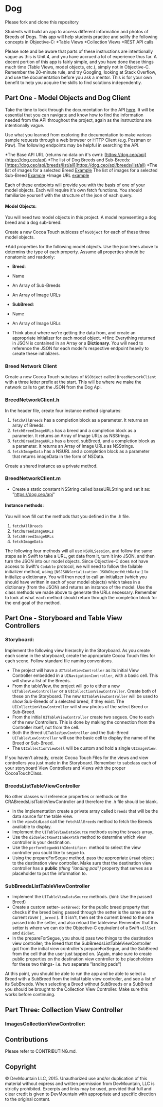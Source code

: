 #  Dog

Please fork and clone this repository

Students will build an app to access different information and photos of Breeds of Dogs. This app will help students practice and solify the following concepts in Objective-C:
*Table Views
*Collection Views
*REST API calls

Please note and be aware that parts of these instructions are intentionally vague as this is Unit 4, and you have accrued a lot of experience thus far. A decent portion of this app is fairly simple, and you have done these things much time (Table Views, model objects, etc.), simply not in Objective-C. Remember the 20-minute rule, and try Googling, looking at Stack Overflow, and use the documentation before you ask a mentor. This is for your own benefit to help you acquire the skills to find solutions independently.

## Part One - Model Objects and Dog Client

Take the time to look through the documentation for the API [here](https://dog.ceo/api). It will be essential that you can navigate and know how to find the information needed from the API throughout the project, again as the instructions are intentionally vague.

Use what you learned from exploring the documentation to make various sample requests through a web browser or HTTP Client (e.g. Postman or Paw). The following endpoints may be helpful in searching the API.

*The Base API URL (returns no data on it's own): [https://dog.ceo/api](https://dog.ceo/api)
*The list of Dog Breeds and Sub-Breeds: [https://dog.ceo/api/breeds/list/all](https://dog.ceo/api/breeds/list/all)
*The list of images for a selected Breed [Example](https://dog.ceo/api/breed/hound/images)
The list of images for a selected Sub-Breed [Example](https://dog.ceo/api/breed/hound/basset/images)
*Image URL [example](https://images.dog.ceo/breeds/hound-afghan/n02088094_1430.jpg)

Each of these endpoints will provide you with the basis of one of your model objects. Each will require it's own fetch functions. You should familiarize yourself with the structure of the json of each query.

#### Model Objects:
You will need two model objects in this project. A model representing a dog breed and a dog sub-breed.

Create a new Cocoa Touch sublcess of `NSObject` for each of these three model objects.

*Add properties for the following model objects. Use the json trees above to determins the type of each property. Assume all properties should be nonatomic and readonly:

* **Breed**:
* Name
* An Array of Sub-Breeds
* An Array of Image URLs

* **SubBreed**:
* Name
* An Array of Image URLs

* Think about where we're getting the data from, and create an appropriate initializer for each model object.   *Hint: Everything returned in JSON is contained in an Array or a __Dictionary__. You will need to reference the JSON for each model's respective endpoint heavily to create these initializers.

### Breed Network Client

Create a new Cocoa Touch subclass of  `NSObject` called `BreedNetworkClient` with a three letter prefix at the start. This will be where we make the network calls to get the JSON from the Dog Api.

### BreedNetworkClient.h
In the header file, create four instance method signatures:

1.  `fetchAllBreeds` has a completion block as a parameter. It returns an array of Breeds.
2. `fetchBreedImageURLs` has a breed and a completion block as a parameter. It returns an Array of Image URLs as NSStrings.
3. `fetchBreedImageURLs` has a breed, subBreed, and a completion block as a parameter. It returns an Array of Image URLs as NSStrings.
4. `fetchImageData` has a NSURL and a completion block as a parameter that returns imageData in the form of NSData.

Create a shared instance as a private method.

### BreedNetworkClient.m
* Create a static constant NSString called baseURLString and set it as: "https://dog.ceo/api"

#### Instance methods:

You will now fill out the methods that you defined in the .h file. 
1.  `fetchAllBreeds` 
2. `fetchBreedImageURLs` 
3. `fetchBreedImageURLs` 
4. `fetchImageData` 

The following four methods will all use `NSURLSession`, and follow the same steps as in Swift to take a URL, get data from it, turn it into JSON, and then turn the JSON into our model objects. Since Objective-C does not have access to Swift's `Codable` protocol, we will need to follow the failable initializer method, using `[NSJSONSerialization JSONObjectWithData:]` to initialize a dictionary.  You will then need to call an initializer (which you should have written in each of your model objects) which takes in a dictionary (from the JSON) and returns an instance of the model.  Use the class methods we made above to generate the URLs necessary. Remember to look at what each method should return through the completion block for the end goal of the method.


## Part One - Storyboard and Table View Controllers

### Storyboard:
Implement the following view hierarchy in the Storyboard. As you create each scene in the storyboard, create the appropriate Cocoa Touch files for each scene. Follow standard file naming conventions.
* The project will have a `UITableViewController` as its initial View Controller embedded in a `UINavigationController`, with a basic cell. This will show a list of the Breeds.
* From the tableView, the project will go to either a new `UITableViewController` or a `UICollectionViewController`. Create both of these on the Storyboard. The new `UITableViewController` will be used to show Sub-Breeds of a selected breed, if they exist. The `UICollectionViewController` will show photos of the select Breed or Sub-Breed.
* From the initial `UITableViewController` create two segues. One to each of the new Controllers. This is done by making the connection from the Controller itself, not from the cell.
* Both the Breed `UITableViewController` and the Sub-Breed `UITableViewController` will use the basic cell to display the name of the Breed or Sub-Breed.
* The `UICollectionViewCell` will be custom and hold a single `UIImageView`.

If you haven't already, create Cocoa Touch Files for the views and view controllers you just made in the Storyboard.  Remember to subclass each of your storyboard View Controllers and Views with the proper CocoaTouchClass.

### BreedsListTableViewController
No other classes will reference properties or methods on the CRABreedsListTableViewController and therefore the .h file should be blank.

* In the implementation create a private array called `breeds` that will be the data source for the table view.
* In the `viewDidLoad` call the `fetchAllBreeds` method to fetch the Breeds available to display.
* Implement the `UITableViewDataSource` methods using the `breeds` array..
* Use the `didSelectRowAtIndexPath` method to determine which view controller is your destination.
* Use the `performSegueWithIdentifier:` method to select the view controller you sould like to segue to.
* Using the prepareForSegue method, pass the appropriate `Breed` object to the destination view controller. Make sure that the destination view controller has a **public** _(thing "landing pad")_ property that serves as a placeholder to put the information to.

### SubBreedsListTableViewController
* Implement the `UITableViewDataSource` methods. (hint: Use the passed Breed)
* Create a custom setter- `setBreed:` for the public breed property that checks if the breed being passed through the setter is the same as the current rover ( `_breed` ). If it isn't, then set the current breed to the one passed into the setter, and also reload the tableview. Remember that this setter is where we can do the Objective-C equivalent of a Swift `willSet` and `didSet`.
* In the prepareForSegue, you should pass two things to the destination view controller; the Breed that the SubBreedsListTableViewController got from the initial view controller's prepareForSegue, and the SubBreed from the cell that the user just tapped on. (Again, make sure to create public properties on the destination view controller to be placeholders for these two things- i.e. two separate "landing pads")

At this point, you should be able to run the app and be able to select a Breed with a SubBreed from the inital table view controller, and see a list of its SubBreeds. When selecting a Breed without SubBreeds or a SubBreed you should be brought to the Collection View Controller. Make sure this works before continuing.

## Part Three: Collection View Controller

### ImagesCollectionViewController:

## Contributions

Please refer to CONTRIBUTING.md.

## Copyright

© DevMountain LLC, 2015. Unauthorized use and/or duplication of this material without express and written permission from DevMountain, LLC is strictly prohibited. Excerpts and links may be used, provided that full and clear credit is given to DevMountain with appropriate and specific direction to the original content.
